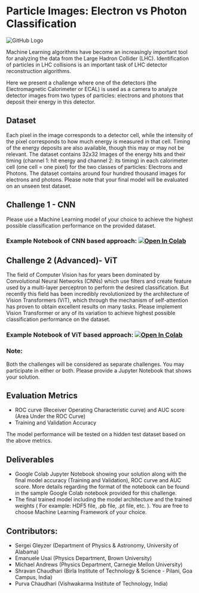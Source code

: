 # Particle Images: Electron vs Photon Classification 
![GitHub Logo](images/CollisionImage.png)

Machine Learning algorithms have become an increasingly important tool for analyzing the data from the Large Hadron Collider (LHC). Identification of particles in LHC collisions is an important task of LHC detector reconstruction algorithms.

Here we present a challenge where one of the detectors (the Electromagnetic Calorimeter or ECAL) is used as a camera to analyze detector images from two types of particles: electrons and photons that deposit their energy in this detector. 

## Dataset 
Each pixel in the image corresponds to a detector cell, while the intensity of the pixel corresponds to how much energy is measured in that cell. Timing of the energy deposits are also available, though this may or may not be relevant. The dataset contains 32x32 Images of the energy hits and their timing (channel 1: hit energy and channel 2: its timing) in each calorimeter cell (one cell = one pixel) for the two classes of particles: Electrons and Photons. The dataset contains around four hundred thousand images for electrons and photons. Please note that your final model will be evaluated on an unseen test dataset. 
## Challenge 1 - CNN
Please use a Machine Learning model of your choice to achieve the highest possible classification performance on the provided dataset. 
### Example Notebook of CNN based approach:      [![Open In Colab](https://colab.research.google.com/assets/colab-badge.svg)](https://colab.research.google.com/drive/1Rnye4YF7mofjpI0NhhMZMMGzd7udvvSS?usp=sharing)
## Challenge 2 (Advanced)- ViT
The field of Computer Vision has for years been dominated by Convolutional Neural Networks (CNNs) which use filters and create feature used by a multi-layer perceptron to perform the desired classification. But recently this field has been incredibly revolutionized by the architecture of Vision Transformers (ViT), which through the mechanism of self-attention has proven to obtain excellent results on many tasks. Please implement Vision Transformer or any of its variation to achieve highest possible classification performance on the dataset. 
### Example Notebook of ViT based approach:     [![Open In Colab](https://colab.research.google.com/assets/colab-badge.svg)](https://colab.research.google.com/drive/1YyPd-0TPw31qK7k5fqCWZi5h9i2-a2th?usp=sharing)

### Note: 
Both the challenges will be considered as separate challenges. You may participate in either or both. Please provide a Jupyter Notebook that shows your solution.

## Evaluation Metrics  
* ROC curve (Receiver Operating Characteristic curve) and AUC score (Area Under the ROC Curve)   
* Training and Validation Accuracy   

The model performance will be tested on a hidden test dataset based on the above metrics.
## Deliverables  
* Google Colab Jupyter Notebook showing your solution along with the final model accuracy (Training and Validation), ROC curve and AUC score. More details regarding the format of the notebook can be found in the sample Google Colab notebook provided for this challenge.  
* The final trained model including the model architecture and the trained weights ( For example: HDF5 file, .pb file, .pt file, etc. ). You are free to choose Machine Learning Framework of your choice.

## Contributors: 
* Sergei Gleyzer (Department of Physics & Astronomy, University of Alabama)    
* Emanuele Usai (Physics Department, Brown University)  
* Michael Andrews (Physics Department, Carnegie Mellon University)  
* Shravan Chaudhari (Birla Institute of Technology & Science - Pilani, Goa Campus, India)   
* Purva Chaudhari (Vishwakarma Institute of Technology, India)
